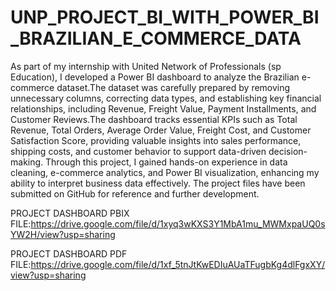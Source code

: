 # UNP_PROJECT_BI_WITH_POWER_BI_BRAZILIAN_E_COMMERCE_DATA

As part of my internship with United Network of Professionals (sp Education), I developed a Power BI dashboard to analyze the Brazilian e-commerce dataset.The dataset was carefully prepared by removing unnecessary columns, correcting data types, and establishing key financial relationships, including Revenue, Freight Value, Payment Installments, and Customer Reviews.The dashboard tracks essential KPIs such as Total Revenue, Total Orders, Average Order Value, Freight Cost, and Customer Satisfaction Score, providing valuable insights into sales performance, shipping costs, and customer behavior to support data-driven decision-making. Through this project, I gained hands-on experience in data cleaning, e-commerce analytics, and Power BI visualization, enhancing my ability to interpret business data effectively. The project files have been submitted on GitHub for reference and further development.

PROJECT DASHBOARD PBIX FILE:https://drive.google.com/file/d/1xyq3wKXS3Y1MbA1mu_MWMxpaUQ0sYW2H/view?usp=sharing

PROJECT DASHBOARD PDF FILE:https://drive.google.com/file/d/1xf_5tnJtKwEDIuAUaTFugbKg4dlFgxXY/view?usp=sharing
